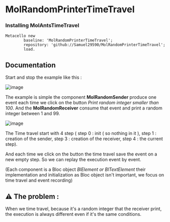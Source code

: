 # MolRandomPrinterTimeTravel


### Installing MolAntsTimeTravel

```smalltalk
Metacello new
        baseline: 'MolRandomPrinterTimeTravel';
        repository: 'github://Samuel29590/MolRandomPrinterTimeTravel';
        load.
```


## Documentation

Start and stop the example like this :

![image](https://user-images.githubusercontent.com/64481702/181501130-994feee3-b610-4c0d-abcc-2fb3a4f7f4d7.png)

The example is simple the component **MolRandomSender** produce one event each time we click on the button *Print random integer smaller than 100*. And the **MolRandomReceiver** consume that event and print a random integer between 1 and 99.

![image](https://user-images.githubusercontent.com/64481702/181502121-2b0a2909-4279-47e3-b679-00e4b471d953.png)

The Time travel start with 4 step ( step 0 : init ( so nothing in it ), step 1 : creation of the sender, step 3 : creation of the receiver, step 4 : the current step).

And each time we click on the button the time travel save the event on a new empty step. So we can replay the execution event by event.

(Each component is a Bloc object *BlElement or BlTextElement* their implementation and initialization as Bloc object isn't important, we focus on time travel and event recording)

## **⚠️**  The problem :

When we time travel, because it's a random integer that the receiver print, the execution is always different even if it's the same conditions. 
